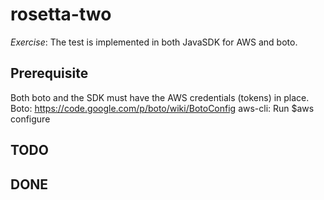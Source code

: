 rosetta-two
===========

*Exercise*: 
The test is implemented in both JavaSDK for AWS and boto.

Prerequisite
------------
Both boto and the SDK must have the AWS credentials (tokens) in place.
Boto: https://code.google.com/p/boto/wiki/BotoConfig
aws-cli: Run $aws configure

TODO
----

DONE
----

